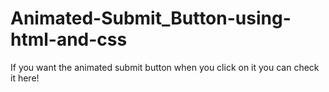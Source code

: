 # Animated-Submit_Button-using-html-and-css
If you want the animated submit button when you click on it you can check it here!
